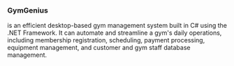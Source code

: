 
### GymGenius
is an efficient desktop-based gym management system built in C# using the .NET Framework. It can automate and streamline a gym's daily operations, including membership registration, scheduling, payment processing, equipment   management, and customer and gym staff database management.
